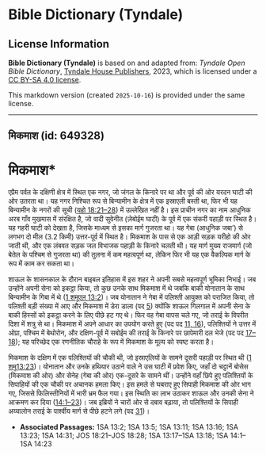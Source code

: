 # Bible Dictionary (Tyndale)

## License Information

**Bible Dictionary (Tyndale)** is based on and adapted from: _Tyndale Open Bible Dictionary_, [Tyndale House Publishers](https://tyndaleopenresources.com/), 2023, which is licensed under a [CC BY-SA 4.0 license](https://creativecommons.org/licenses/by-sa/4.0/legalcode.en).

This markdown version (created `2025-10-16`) is provided under the same license.



--------------------------------

## मिकमाश (id: 649328)

मिकमाश\*
========

एप्रैम पर्वत के दक्षिणी क्षेत्र में स्थित एक नगर, जो जंगल के किनारे पर था और पूर्व की ओर यरदन घाटी की ओर उतरता था। यह नगर निश्चित रूप से बिन्यामीन के क्षेत्र में एक इस्राएली बस्ती था, फिर भी यह बिन्यामीन के नगरों की सूची ([यहो 18:21–28](https://ref.ly/Josh18:21-Josh18:28)) में उल्लेखित नहीं है। इस प्राचीन नगर का नाम आधुनिक अरब गाँव मुखमास में संरक्षित है, जो वादी सुवेनीत (ज़ेबोईम घाटी) के पूर्व में एक संकरी पहाड़ी पर स्थित है। यह गहरी घाटी को देखता है, जिसके माध्यम से इसका मार्ग गुजरता था। यह गेबा (आधुनिक जबा’) से लगभग दो मील (3\.2 किमी) उत्तर\-पूर्व में स्थित है। मिकमाश के पास से एक आड़ी सड़क यरीहो की ओर जाती थी, और एक लंबवत सड़क जल विभाजक पहाड़ी के किनारे चलती थी। यह मार्ग मुख्य राजमार्ग (जो बेतेल के पश्चिम से गुजरता था) की तुलना में कम महत्वपूर्ण था, लेकिन फिर भी यह एक वैकल्पिक मार्ग के रूप में काम कर सकता था।

शाऊल के शासनकाल के दौरान बाइबल इतिहास में इस शहर ने अपनी सबसे महत्वपूर्ण भूमिका निभाई। जब उन्होंने अपनी सेना को इकट्ठा किया, तो कुछ उनके साथ मिकमाश में थे जबकि बाकी योनातान के साथ बिन्यामीन के गिबा में थे ([1 शमूएल 13:2](https://ref.ly/1Sam13:2))। जब योनातान ने गेबा में पलिश्ती आयुक्त को पराजित किया, तो पलिश्ती बड़ी संख्या में आए और मिकमाश में डेरा डाला (पद [5](https://ref.ly/1Sam13:5)) क्योंकि शाऊल गिलगाल में अपनी सेना के बाकी हिस्सों को इकट्ठा करने के लिए पीछे हट गए थे। फिर वह गेबा वापस चले गए, जो तराई के विपरीत दिशा में शत्रु से था। मिकमाश में अपने आधार का उपयोग करते हुए (पद पद [11, 16](https://ref.ly/1Sam13:11,1Sam13:16)), पलिश्तियों ने उत्तर में ओप्रा, पश्चिम में बेथोरोन, और दक्षिण\-पूर्व में सबोईम की तराई के किनारे पर छापेमारी दल भेजे (पद पद [17–18](https://ref.ly/1Sam13:17-1Sam13:18)); यह परिच्छेद एक रणनीतिक चौराहे के रूप में मिकमाश के मूल्य को स्पष्ट करता है।

मिकमाश के दक्षिण में एक पलिश्तियों की चौकी थी, जो इस्राएलियों के सामने दूसरी पहाड़ी पर स्थित थी ([1 शमू13:23](https://ref.ly/1Sam13:23))। योनातान और उनके हथियार उठाने वाले ने उस घाटी में प्रवेश किए, जहाँ दो चट्टानें बोसेस (मिकमाश की ओर) और सेनेह (गेबा की ओर) एक\-दूसरे के सामने थीं। उन्होंने वहाँ छिपे हुए पलिश्तियों के सिपाहियों की एक चौकी पर अचानक हमला किए। इस हमले से घबराए हुए सिपाही मिकमाश की ओर भाग गए, जिससे फिलिस्तीनियों में भारी भ्रम फैल गया। इस स्थिति का लाभ उठाकर शाऊल और उनकी सेना ने आक्रमण कर दिया ([14:1–23](https://ref.ly/1Sam14:1-1Sam14:23))। जब इब्रियों ने चारों ओर से दबाव बढ़ाया, तो पलिश्तियों के सिपाही अय्यालोन तराई के पार्श्वीय मार्ग से पीछे हटने लगे (पद [31](https://ref.ly/1Sam14:31))।

* **Associated Passages:** 1SA 13:2; 1SA 13:5; 1SA 13:11; 1SA 13:16; 1SA 13:23; 1SA 14:31; JOS 18:21–JOS 18:28; 1SA 13:17–1SA 13:18; 1SA 14:1–1SA 14:23

